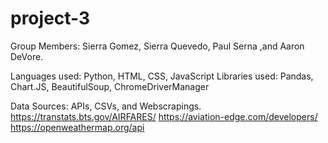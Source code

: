 # project-3
  

Group Members: Sierra Gomez, Sierra Quevedo, Paul Serna ,and Aaron DeVore. 

Languages used: Python, HTML, CSS, JavaScript 
Libraries used: Pandas, Chart.JS, BeautifulSoup, ChromeDriverManager 


Data Sources: APIs, CSVs, and Webscrapings. 
https://transtats.bts.gov/AIRFARES/
https://aviation-edge.com/developers/
https://openweathermap.org/api

